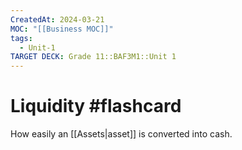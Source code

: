 ```yaml
---
CreatedAt: 2024-03-21
MOC: "[[Business MOC]]"
tags:
  - Unit-1
TARGET DECK: Grade 11::BAF3M1::Unit 1
---
```


# Liquidity #flashcard 
How easily an [[Assets|asset]] is converted into cash.
<!--ID: 1718216451531-->


